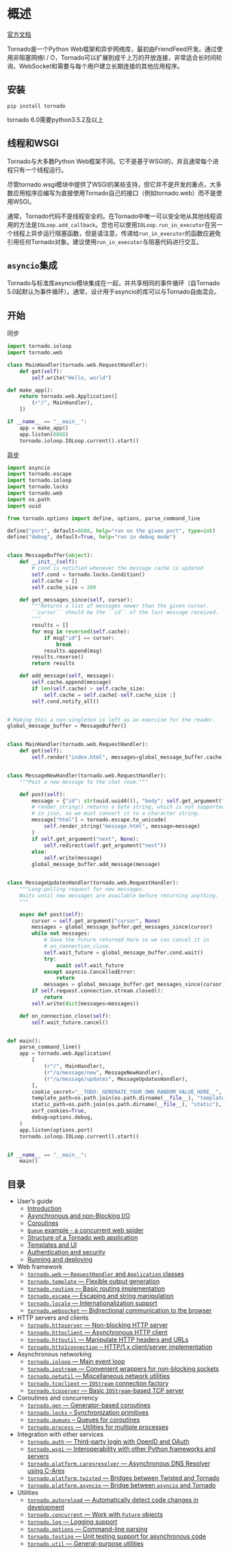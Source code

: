# 概述

[官方文档](https://www.tornadoweb.org/en/stable/index.html)

Tornado是一个Python Web框架和异步网络库，最初由FriendFeed开发。通过使用非阻塞网络I / O，Tornado可以扩展到成千上万的开放连接，非常适合长时间轮询，WebSocket和需要与每个用户建立长期连接的其他应用程序。

## 安装

```
pip install tornado
```

tornado 6.0需要python3.5.2及以上

## 线程和WSGI

Tornado与大多数Python Web框架不同。它不是基于WSGI的，并且通常每个进程只有一个线程运行。

尽管tornado.wsgi模块中提供了WSGI的某些支持，但它并不是开发的重点，大多数应用程序应编写为直接使用Tornado自己的接口（例如tornado.web）而不是使用WSGI。

通常，Tornado代码不是线程安全的。在Tornado中唯一可以安全地从其他线程调用的方法是`IOLoop.add_callback`。您也可以使用`IOLoop.run_in_executor`在另一个线程上异步运行阻塞函数，但是请注意，传递给`run_in_executor`的函数应避免引用任何Tornado对象。建议使用`run_in_executor`与阻塞代码进行交互。

## `asyncio`集成

Tornado与标准库asyncio模块集成在一起，并共享相同的事件循环（自Tornado 5.0起默认为事件循环）。通常，设计用于asyncio的库可以与Tornado自由混合。

## 开始

同步

```python
import tornado.ioloop
import tornado.web

class MainHandler(tornado.web.RequestHandler):
    def get(self):
        self.write("Hello, world")

def make_app():
    return tornado.web.Application([
        (r"/", MainHandler),
    ])

if __name__ == "__main__":
    app = make_app()
    app.listen(8888)
    tornado.ioloop.IOLoop.current().start()
```

[异步](https://github.com/tornadoweb/tornado/tree/stable/demos/chat)

```python
import asyncio
import tornado.escape
import tornado.ioloop
import tornado.locks
import tornado.web
import os.path
import uuid

from tornado.options import define, options, parse_command_line

define("port", default=8888, help="run on the given port", type=int)
define("debug", default=True, help="run in debug mode")


class MessageBuffer(object):
    def __init__(self):
        # cond is notified whenever the message cache is updated
        self.cond = tornado.locks.Condition()
        self.cache = []
        self.cache_size = 200

    def get_messages_since(self, cursor):
        """Returns a list of messages newer than the given cursor.
        ``cursor`` should be the ``id`` of the last message received.
        """
        results = []
        for msg in reversed(self.cache):
            if msg["id"] == cursor:
                break
            results.append(msg)
        results.reverse()
        return results

    def add_message(self, message):
        self.cache.append(message)
        if len(self.cache) > self.cache_size:
            self.cache = self.cache[-self.cache_size :]
        self.cond.notify_all()


# Making this a non-singleton is left as an exercise for the reader.
global_message_buffer = MessageBuffer()


class MainHandler(tornado.web.RequestHandler):
    def get(self):
        self.render("index.html", messages=global_message_buffer.cache)


class MessageNewHandler(tornado.web.RequestHandler):
    """Post a new message to the chat room."""

    def post(self):
        message = {"id": str(uuid.uuid4()), "body": self.get_argument("body")}
        # render_string() returns a byte string, which is not supported
        # in json, so we must convert it to a character string.
        message["html"] = tornado.escape.to_unicode(
            self.render_string("message.html", message=message)
        )
        if self.get_argument("next", None):
            self.redirect(self.get_argument("next"))
        else:
            self.write(message)
        global_message_buffer.add_message(message)


class MessageUpdatesHandler(tornado.web.RequestHandler):
    """Long-polling request for new messages.
    Waits until new messages are available before returning anything.
    """

    async def post(self):
        cursor = self.get_argument("cursor", None)
        messages = global_message_buffer.get_messages_since(cursor)
        while not messages:
            # Save the Future returned here so we can cancel it in
            # on_connection_close.
            self.wait_future = global_message_buffer.cond.wait()
            try:
                await self.wait_future
            except asyncio.CancelledError:
                return
            messages = global_message_buffer.get_messages_since(cursor)
        if self.request.connection.stream.closed():
            return
        self.write(dict(messages=messages))

    def on_connection_close(self):
        self.wait_future.cancel()


def main():
    parse_command_line()
    app = tornado.web.Application(
        [
            (r"/", MainHandler),
            (r"/a/message/new", MessageNewHandler),
            (r"/a/message/updates", MessageUpdatesHandler),
        ],
        cookie_secret="__TODO:_GENERATE_YOUR_OWN_RANDOM_VALUE_HERE__",
        template_path=os.path.join(os.path.dirname(__file__), "templates"),
        static_path=os.path.join(os.path.dirname(__file__), "static"),
        xsrf_cookies=True,
        debug=options.debug,
    )
    app.listen(options.port)
    tornado.ioloop.IOLoop.current().start()


if __name__ == "__main__":
    main()
```

## 目录

- User’s guide
    - [Introduction](https://www.tornadoweb.org/en/stable/guide/intro.html)
    - [Asynchronous and non-Blocking I/O](https://www.tornadoweb.org/en/stable/guide/async.html)
    - [Coroutines](https://www.tornadoweb.org/en/stable/guide/coroutines.html)
    - [`Queue` example - a concurrent web spider](https://www.tornadoweb.org/en/stable/guide/queues.html)
    - [Structure of a Tornado web application](https://www.tornadoweb.org/en/stable/guide/structure.html)
    - [Templates and UI](https://www.tornadoweb.org/en/stable/guide/templates.html)
    - [Authentication and security](https://www.tornadoweb.org/en/stable/guide/security.html)
    - [Running and deploying](https://www.tornadoweb.org/en/stable/guide/running.html)
- Web framework
    - [`tornado.web` — `RequestHandler` and `Application` classes](https://www.tornadoweb.org/en/stable/web.html)
    - [`tornado.template` — Flexible output generation](https://www.tornadoweb.org/en/stable/template.html)
    - [`tornado.routing` — Basic routing implementation](https://www.tornadoweb.org/en/stable/routing.html)
    - [`tornado.escape` — Escaping and string manipulation](https://www.tornadoweb.org/en/stable/escape.html)
    - [`tornado.locale` — Internationalization support](https://www.tornadoweb.org/en/stable/locale.html)
    - [`tornado.websocket` — Bidirectional communication to the browser](https://www.tornadoweb.org/en/stable/websocket.html)
- HTTP servers and clients
    - [`tornado.httpserver` — Non-blocking HTTP server](https://www.tornadoweb.org/en/stable/httpserver.html)
    - [`tornado.httpclient` — Asynchronous HTTP client](https://www.tornadoweb.org/en/stable/httpclient.html)
    - [`tornado.httputil` — Manipulate HTTP headers and URLs](https://www.tornadoweb.org/en/stable/httputil.html)
    - [`tornado.http1connection` – HTTP/1.x client/server implementation](https://www.tornadoweb.org/en/stable/http1connection.html)
- Asynchronous networking
    - [`tornado.ioloop` — Main event loop](https://www.tornadoweb.org/en/stable/ioloop.html)
    - [`tornado.iostream` — Convenient wrappers for non-blocking sockets](https://www.tornadoweb.org/en/stable/iostream.html)
    - [`tornado.netutil` — Miscellaneous network utilities](https://www.tornadoweb.org/en/stable/netutil.html)
    - [`tornado.tcpclient` — `IOStream` connection factory](https://www.tornadoweb.org/en/stable/tcpclient.html)
    - [`tornado.tcpserver` — Basic `IOStream`-based TCP server](https://www.tornadoweb.org/en/stable/tcpserver.html)
- Coroutines and concurrency
    - [`tornado.gen` — Generator-based coroutines](https://www.tornadoweb.org/en/stable/gen.html)
    - [`tornado.locks` – Synchronization primitives](https://www.tornadoweb.org/en/stable/locks.html)
    - [`tornado.queues` – Queues for coroutines](https://www.tornadoweb.org/en/stable/queues.html)
    - [`tornado.process` — Utilities for multiple processes](https://www.tornadoweb.org/en/stable/process.html)
- Integration with other services
    - [`tornado.auth` — Third-party login with OpenID and OAuth](https://www.tornadoweb.org/en/stable/auth.html)
    - [`tornado.wsgi` — Interoperability with other Python frameworks and servers](https://www.tornadoweb.org/en/stable/wsgi.html)
    - [`tornado.platform.caresresolver` — Asynchronous DNS Resolver using C-Ares](https://www.tornadoweb.org/en/stable/caresresolver.html)
    - [`tornado.platform.twisted` — Bridges between Twisted and Tornado](https://www.tornadoweb.org/en/stable/twisted.html)
    - [`tornado.platform.asyncio` — Bridge between `asyncio` and Tornado](https://www.tornadoweb.org/en/stable/asyncio.html)
- Utilities
    - [`tornado.autoreload` — Automatically detect code changes in development](https://www.tornadoweb.org/en/stable/autoreload.html)
    - [`tornado.concurrent` — Work with `Future` objects](https://www.tornadoweb.org/en/stable/concurrent.html)
    - [`tornado.log` — Logging support](https://www.tornadoweb.org/en/stable/log.html)
    - [`tornado.options` — Command-line parsing](https://www.tornadoweb.org/en/stable/options.html)
    - [`tornado.testing` — Unit testing support for asynchronous code](https://www.tornadoweb.org/en/stable/testing.html)
    - [`tornado.util` — General-purpose utilities](https://www.tornadoweb.org/en/stable/util.html)

